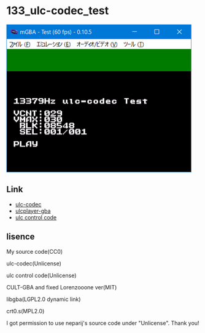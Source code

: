 # 133_ulc-codec_test

![test2](README.png)

## Link

- [ulc-codec](https://github.com/Aikku93/ulc-codec)
- [ulcplayer-gba](https://github.com/Aikku93/ulcplayer-gba)
- [ulc control code](https://github.com/neparij/katawa-shoujo-agb/blob/main/src/sound/player_ulc.iwram.c)

## lisence

My source code(CC0)

ulc-codec(Unlicense)

ulc control code(Unlicense)

CULT-GBA and fixed Lorenzooone ver(MIT)

libgba(LGPL2.0 dynamic link)

crt0.s(MPL2.0)

I got permission to use neparij's source code under "Unlicense". Thank you!
